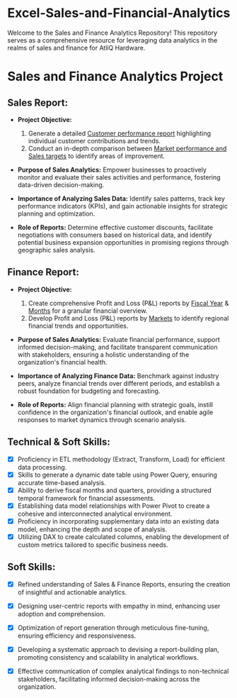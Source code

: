 # Excel-Sales-and-Financial-Analytics
Welcome to the Sales and Finance Analytics Repository! This repository serves as a comprehensive resource for leveraging data analytics in the realms of sales and finance for AtliQ Hardware.

# Sales and Finance Analytics Project

## Sales Report:

- **Project Objective:**
    1. Generate a detailed [Customer performance report](https://github.com/mimicheaterrrr/Excel-Sales-and-Financial-Analytics/blob/main/Customer%20Sales%20Report.pdf) highlighting individual customer contributions and trends.
    2. Conduct an in-depth comparison between [Market performance and Sales targets](https://github.com/mimicheaterrrr/Excel-Sales-and-Financial-Analytics/blob/main/Market%20vs%20Target%20Performance.pdf) to identify areas of improvement.
       
- **Purpose of Sales Analytics:**
  Empower businesses to proactively monitor and evaluate their sales activities and performance, fostering data-driven decision-making.

- **Importance of Analyzing Sales Data:**
  Identify sales patterns, track key performance indicators (KPIs), and gain actionable insights for strategic planning and optimization.

- **Role of Reports:**
  Determine effective customer discounts, facilitate negotiations with consumers based on historical data, and identify potential business expansion opportunities in promising regions through geographic sales analysis.

## Finance Report:

- **Project Objective:**
    1. Create comprehensive Profit and Loss (P&L) reports by [Fiscal Year](https://github.com/mimicheaterrrr/Excel-Sales-and-Financial-Analytics/blob/main/P%20%26%20L%20by%20Fiscal%20Yeaar.pdf) & [Months](https://github.com/mimicheaterrrr/Excel-Sales-and-Financial-Analytics/blob/main/P%26L%20Statement%20by%20Months.pdf) for a granular financial overview.
    2. Develop Profit and Loss (P&L) reports by [Markets](https://github.com/mimicheaterrrr/Excel-Sales-and-Financial-Analytics/blob/main/P%20%26%20L%20by%20Markets%20(%20Exercise%20).pdf
) to identify regional financial trends and opportunities.


   

- **Purpose of Sales Analytics:**
  Evaluate financial performance, support informed decision-making, and facilitate transparent communication with stakeholders, ensuring a holistic understanding of the organization's financial health.

- **Importance of Analyzing Finance Data:**
  Benchmark against industry peers, analyze financial trends over different periods, and establish a robust foundation for budgeting and forecasting.

- **Role of Reports:**
  Align financial planning with strategic goals, instill confidence in the organization's financial outlook, and enable agile responses to market dynamics through scenario analysis.

## Technical & Soft Skills:

- [x] Proficiency in ETL methodology (Extract, Transform, Load) for efficient data processing.
- [x] Skills to generate a dynamic date table using Power Query, ensuring accurate time-based analysis.
- [x] Ability to derive fiscal months and quarters, providing a structured temporal framework for financial assessments.
- [x] Establishing data model relationships with Power Pivot to create a cohesive and interconnected analytical environment.
- [x] Proficiency in incorporating supplementary data into an existing data model, enhancing the depth and scope of analysis.
- [x] Utilizing DAX to create calculated columns, enabling the development of custom metrics tailored to specific business needs.

## Soft Skills:

- [x] Refined understanding of Sales & Finance Reports, ensuring the creation of insightful and actionable analytics.
- [x] Designing user-centric reports with empathy in mind, enhancing user adoption and comprehension.
- [x] Optimization of report generation through meticulous fine-tuning, ensuring efficiency and responsiveness.
- [x] Developing a systematic approach to devising a report-building plan, promoting consistency and scalability in analytical workflows.
- [x] Effective communication of complex analytical findings to non-technical stakeholders, facilitating informed decision-making across the organization.

